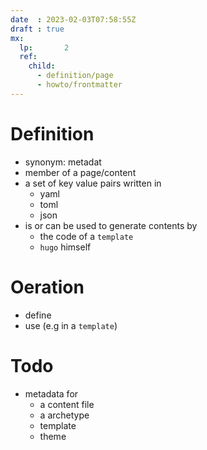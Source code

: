 ```yaml
---
date  : 2023-02-03T07:58:55Z
draft : true
mx:  
  lp:       2
  ref:  
    child:
      - definition/page
      - howto/frontmatter
---
```



# Definition
- synonym: metadat
- member of a page/content
- a set of key value pairs written in
  - yaml
  - toml
  - json
- is or can be used to generate contents by
  - the code of a   `template`
  - `hugo`  himself


# Oeration
- define 
- use (e.g in a  `template`)

# Todo
- metadata for 
  - a content file
  - a archetype
  - template
  - theme

